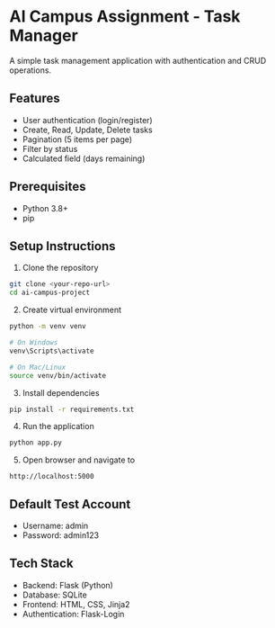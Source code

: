 # AI Campus Assignment - Task Manager

A simple task management application with authentication and CRUD operations.

## Features
- User authentication (login/register)
- Create, Read, Update, Delete tasks
- Pagination (5 items per page)
- Filter by status
- Calculated field (days remaining)

## Prerequisites
- Python 3.8+
- pip

## Setup Instructions

1. Clone the repository
```bash
git clone <your-repo-url>
cd ai-campus-project
```

2. Create virtual environment
```bash
python -m venv venv

# On Windows
venv\Scripts\activate

# On Mac/Linux
source venv/bin/activate
```

3. Install dependencies
```bash
pip install -r requirements.txt
```

4. Run the application
```bash
python app.py
```

5. Open browser and navigate to
```
http://localhost:5000
```

## Default Test Account
- Username: admin
- Password: admin123

## Tech Stack
- Backend: Flask (Python)
- Database: SQLite
- Frontend: HTML, CSS, Jinja2
- Authentication: Flask-Login